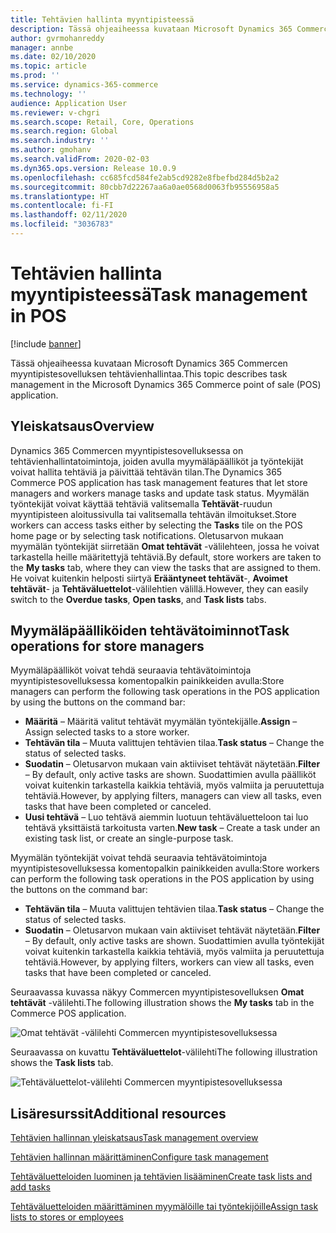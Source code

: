 ```yaml
---
title: Tehtävien hallinta myyntipisteessä
description: Tässä ohjeaiheessa kuvataan Microsoft Dynamics 365 Commercen myyntipistesovelluksen tehtävienhallintaa.
author: gvrmohanreddy
manager: annbe
ms.date: 02/10/2020
ms.topic: article
ms.prod: ''
ms.service: dynamics-365-commerce
ms.technology: ''
audience: Application User
ms.reviewer: v-chgri
ms.search.scope: Retail, Core, Operations
ms.search.region: Global
ms.search.industry: ''
ms.author: gmohanv
ms.search.validFrom: 2020-02-03
ms.dyn365.ops.version: Release 10.0.9
ms.openlocfilehash: cc685fcd584fe2ab5cd9282e8fbefbd284d5b2a2
ms.sourcegitcommit: 80cbb7d22267aa6a0ae0568d0063fb95556958a5
ms.translationtype: HT
ms.contentlocale: fi-FI
ms.lasthandoff: 02/11/2020
ms.locfileid: "3036783"
---
```

# <a name="task-management-in-pos"></a><span data-ttu-id="4de2e-103">Tehtävien hallinta myyntipisteessä</span><span class="sxs-lookup"><span data-stu-id="4de2e-103">Task management in POS</span></span>

[!include [banner](includes/banner.md)]

<span data-ttu-id="4de2e-104">Tässä ohjeaiheessa kuvataan Microsoft Dynamics 365 Commercen myyntipistesovelluksen tehtävienhallintaa.</span><span class="sxs-lookup"><span data-stu-id="4de2e-104">This topic describes task management in the Microsoft Dynamics 365 Commerce point of sale (POS) application.</span></span>

## <a name="overview"></a><span data-ttu-id="4de2e-105">Yleiskatsaus</span><span class="sxs-lookup"><span data-stu-id="4de2e-105">Overview</span></span>

<span data-ttu-id="4de2e-106">Dynamics 365 Commercen myyntipistesovelluksessa on tehtävienhallintatoimintoja, joiden avulla myymäläpäälliköt ja työntekijät voivat hallita tehtäviä ja päivittää tehtävän tilan.</span><span class="sxs-lookup"><span data-stu-id="4de2e-106">The Dynamics 365 Commerce POS application has task management features that let store managers and workers manage tasks and update task status.</span></span> <span data-ttu-id="4de2e-107">Myymälän työntekijät voivat käyttää tehtäviä valitsemalla **Tehtävät**-ruudun myyntipisteen aloitussivulla tai valitsemalla tehtävän ilmoitukset.</span><span class="sxs-lookup"><span data-stu-id="4de2e-107">Store workers can access tasks either by selecting the **Tasks** tile on the POS home page or by selecting task notifications.</span></span> <span data-ttu-id="4de2e-108">Oletusarvon mukaan myymälän työntekijät siirretään **Omat tehtävät** -välilehteen, jossa he voivat tarkastella heille määritettyjä tehtäviä.</span><span class="sxs-lookup"><span data-stu-id="4de2e-108">By default, store workers are taken to the **My tasks** tab, where they can view the tasks that are assigned to them.</span></span> <span data-ttu-id="4de2e-109">He voivat kuitenkin helposti siirtyä **Erääntyneet tehtävät**-, **Avoimet tehtävät**- ja **Tehtäväluettelot**-välilehtien välillä.</span><span class="sxs-lookup"><span data-stu-id="4de2e-109">However, they can easily switch to the **Overdue tasks**, **Open tasks**, and **Task lists** tabs.</span></span>

## <a name="task-operations-for-store-managers"></a><span data-ttu-id="4de2e-110">Myymäläpäälliköiden tehtävätoiminnot</span><span class="sxs-lookup"><span data-stu-id="4de2e-110">Task operations for store managers</span></span>

<span data-ttu-id="4de2e-111">Myymäläpäälliköt voivat tehdä seuraavia tehtävätoimintoja myyntipistesovelluksessa komentopalkin painikkeiden avulla:</span><span class="sxs-lookup"><span data-stu-id="4de2e-111">Store managers can perform the following task operations in the POS application by using the buttons on the command bar:</span></span>

- <span data-ttu-id="4de2e-112">**Määritä** – Määritä valitut tehtävät myymälän työntekijälle.</span><span class="sxs-lookup"><span data-stu-id="4de2e-112">**Assign** – Assign selected tasks to a store worker.</span></span>
- <span data-ttu-id="4de2e-113">**Tehtävän tila** – Muuta valittujen tehtävien tilaa.</span><span class="sxs-lookup"><span data-stu-id="4de2e-113">**Task status** – Change the status of selected tasks.</span></span>
- <span data-ttu-id="4de2e-114">**Suodatin** – Oletusarvon mukaan vain aktiiviset tehtävät näytetään.</span><span class="sxs-lookup"><span data-stu-id="4de2e-114">**Filter** – By default, only active tasks are shown.</span></span> <span data-ttu-id="4de2e-115">Suodattimien avulla päälliköt voivat kuitenkin tarkastella kaikkia tehtäviä, myös valmiita ja peruutettuja tehtäviä.</span><span class="sxs-lookup"><span data-stu-id="4de2e-115">However, by applying filters, managers can view all tasks, even tasks that have been completed or canceled.</span></span>
- <span data-ttu-id="4de2e-116">**Uusi tehtävä** – Luo tehtävä aiemmin luotuun tehtäväluetteloon tai luo tehtävä yksittäistä tarkoitusta varten.</span><span class="sxs-lookup"><span data-stu-id="4de2e-116">**New task** – Create a task under an existing task list, or create an single-purpose task.</span></span>

<span data-ttu-id="4de2e-117">Myymälän työntekijät voivat tehdä seuraavia tehtävätoimintoja myyntipistesovelluksessa komentopalkin painikkeiden avulla:</span><span class="sxs-lookup"><span data-stu-id="4de2e-117">Store workers can perform the following task operations in the POS application by using the buttons on the command bar:</span></span>

- <span data-ttu-id="4de2e-118">**Tehtävän tila** – Muuta valittujen tehtävien tilaa.</span><span class="sxs-lookup"><span data-stu-id="4de2e-118">**Task status** – Change the status of selected tasks.</span></span>
- <span data-ttu-id="4de2e-119">**Suodatin** – Oletusarvon mukaan vain aktiiviset tehtävät näytetään.</span><span class="sxs-lookup"><span data-stu-id="4de2e-119">**Filter** – By default, only active tasks are shown.</span></span> <span data-ttu-id="4de2e-120">Suodattimien avulla työntekijät voivat kuitenkin tarkastella kaikkia tehtäviä, myös valmiita ja peruutettuja tehtäviä.</span><span class="sxs-lookup"><span data-stu-id="4de2e-120">However, by applying filters, workers can view all tasks, even tasks that have been completed or canceled.</span></span>

<span data-ttu-id="4de2e-121">Seuraavassa kuvassa näkyy Commercen myyntipistesovelluksen **Omat tehtävät** -välilehti.</span><span class="sxs-lookup"><span data-stu-id="4de2e-121">The following illustration shows the **My tasks** tab in the Commerce POS application.</span></span>

![Omat tehtävät -välilehti Commercen myyntipistesovelluksessa](media/POS-task-management.png)

<span data-ttu-id="4de2e-123">Seuraavassa on kuvattu **Tehtäväluettelot**-välilehti</span><span class="sxs-lookup"><span data-stu-id="4de2e-123">The following illustration shows the **Task lists** tab.</span></span>

![Tehtäväluettelot-välilehti Commercen myyntipistesovelluksessa](media/POS-task-lists-management.png)

## <a name="additional-resources"></a><span data-ttu-id="4de2e-125">Lisäresurssit</span><span class="sxs-lookup"><span data-stu-id="4de2e-125">Additional resources</span></span>

[<span data-ttu-id="4de2e-126">Tehtävien hallinnan yleiskatsaus</span><span class="sxs-lookup"><span data-stu-id="4de2e-126">Task management overview</span></span>](task-mgmt-overview.md)

[<span data-ttu-id="4de2e-127">Tehtävien hallinnan määrittäminen</span><span class="sxs-lookup"><span data-stu-id="4de2e-127">Configure task management</span></span>](task-mgmt-configure.md)

[<span data-ttu-id="4de2e-128">Tehtäväluetteloiden luominen ja tehtävien lisääminen</span><span class="sxs-lookup"><span data-stu-id="4de2e-128">Create task lists and add tasks</span></span>](task-mgmt-create-lists.md)

[<span data-ttu-id="4de2e-129">Tehtäväluetteloiden määrittäminen myymälöille tai työntekijöille</span><span class="sxs-lookup"><span data-stu-id="4de2e-129">Assign task lists to stores or employees</span></span>](task-mgmt-assign-lists.md)
